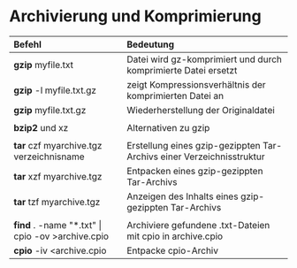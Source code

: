 # Archivierung und Komprimierung

| Befehl | Bedeutung |
| :--- | :--- |
| **gzip** myfile.txt | Datei wird gz-komprimiert und durch komprimierte Datei ersetzt |
| **gzip** -l myfile.txt.gz | zeigt Kompressionsverhältnis der komprimierten Datei an |
| **gzip** myfile.txt.gz | Wiederherstellung der Originaldatei |
|  |  |
| **bzip2** und xz | Alternativen zu gzip |
|  |  |
| **tar** czf myarchive.tgz verzeichnisname | Erstellung eines gzip-gezippten Tar-Archivs einer Verzeichnisstruktur |
| **tar** xzf myarchive.tgz | Entpacken eines gzip-gezippten Tar-Archivs |
| **tar** tzf myarchive.tgz | Anzeigen des Inhalts eines gzip-gezippten Tar-Archivs |
|  |  |
| **find** . -name "\*.txt" \| cpio -ov &gt;archive.cpio | Archiviere gefundene .txt-Dateien mit cpio in archive.cpio |
| **cpio** -iv &lt;archive.cpio | Entpacke cpio-Archiv |

